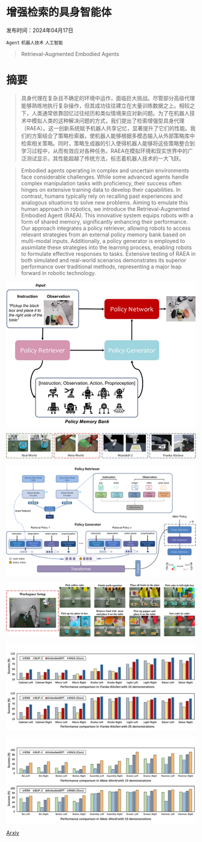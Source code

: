 # 增强检索的具身智能体

发布时间：2024年04月17日

`Agent` `机器人技术` `人工智能`

> Retrieval-Augmented Embodied Agents

# 摘要

> 具身代理在复杂且不确定的环境中运作，面临巨大挑战。尽管部分高级代理能够熟练地执行复杂操作，但其成功往往建立在大量训练数据之上。相较之下，人类通常依靠回忆过往经历和类似情境来应对新问题。为了在机器人技术中模拟人类的这种解决问题的方式，我们提出了检索增强型具身代理（RAEA）。这一创新系统赋予机器人共享记忆，显著提升了它们的性能。我们的方案结合了策略检索器，使机器人能够根据多模态输入从外部策略库中检索相关策略。同时，策略生成器的引入使得机器人能够将这些策略整合到学习过程中，从而有效应对各种任务。RAEA在模拟环境和现实世界中的广泛测试显示，其性能超越了传统方法，标志着机器人技术的一大飞跃。

> Embodied agents operating in complex and uncertain environments face considerable challenges. While some advanced agents handle complex manipulation tasks with proficiency, their success often hinges on extensive training data to develop their capabilities. In contrast, humans typically rely on recalling past experiences and analogous situations to solve new problems. Aiming to emulate this human approach in robotics, we introduce the Retrieval-Augmented Embodied Agent (RAEA). This innovative system equips robots with a form of shared memory, significantly enhancing their performance. Our approach integrates a policy retriever, allowing robots to access relevant strategies from an external policy memory bank based on multi-modal inputs. Additionally, a policy generator is employed to assimilate these strategies into the learning process, enabling robots to formulate effective responses to tasks. Extensive testing of RAEA in both simulated and real-world scenarios demonstrates its superior performance over traditional methods, representing a major leap forward in robotic technology.

![增强检索的具身智能体](../../../paper_images/2404.11699/x1.png)

![增强检索的具身智能体](../../../paper_images/2404.11699/x2.png)

![增强检索的具身智能体](../../../paper_images/2404.11699/x3.png)

![增强检索的具身智能体](../../../paper_images/2404.11699/x4.png)

![增强检索的具身智能体](../../../paper_images/2404.11699/x5.png)

![增强检索的具身智能体](../../../paper_images/2404.11699/x6.png)

[Arxiv](https://arxiv.org/abs/2404.11699)